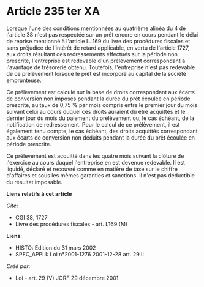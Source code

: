 # Article 235 ter XA

Lorsque l'une des conditions mentionnées au quatrième alinéa du 4 de l'article 38 n'est pas respectée sur un prêt encore en
cours pendant le délai de reprise mentionné à l'article L. 169 du livre des procédures fiscales et sans préjudice de
l'intérêt de retard applicable, en vertu de l'article 1727, aux droits résultant des redressements effectués sur la période
non prescrite, l'entreprise est redevable d'un prélèvement correspondant à l'avantage de trésorerie obtenu. Toutefois,
l'entreprise n'est pas redevable de ce prélèvement lorsque le prêt est incorporé au capital de la société emprunteuse.

Ce prélèvement est calculé sur la base de droits correspondant aux écarts de conversion non imposés pendant la durée du prêt
écoulée en période prescrite, au taux de 0,75 % par mois compris entre le premier jour du mois suivant celui au cours duquel
ces droits auraient dû être acquittés et le dernier jour du mois du paiement du prélèvement ou, le cas échéant, de la
notification de redressement. Pour le calcul de ce prélèvement, il est également tenu compte, le cas échéant, des droits
acquittés correspondant aux écarts de conversion non déduits pendant la durée du prêt écoulée en période prescrite.

Ce prélèvement est acquitté dans les quatre mois suivant la clôture de l'exercice au cours duquel l'entreprise en est devenue
redevable. Il est liquidé, déclaré et recouvré comme en matière de taxe sur le chiffre d'affaires et sous les mêmes garanties
et sanctions. Il n'est pas déductible du résultat imposable.

**Liens relatifs à cet article**

_Cite_:

  - CGI 38, 1727
  - Livre des procédures fiscales - art. L169 (M)

**Liens**:

  - HISTO: Edition du 31 mars 2002
  - SPEC_APPLI: Loi n°2001-1276 2001-12-28 art. 29 II

_Créé par_:

  - Loi - art. 29 (V) JORF 29 décembre 2001
